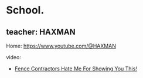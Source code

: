 # School.

## teacher: HAXMAN
Home: https://www.youtube.com/@HAXMAN

video:
- [Fence Contractors Hate Me For Showing You This!](https://youtu.be/hORaZ5_jxzk)
